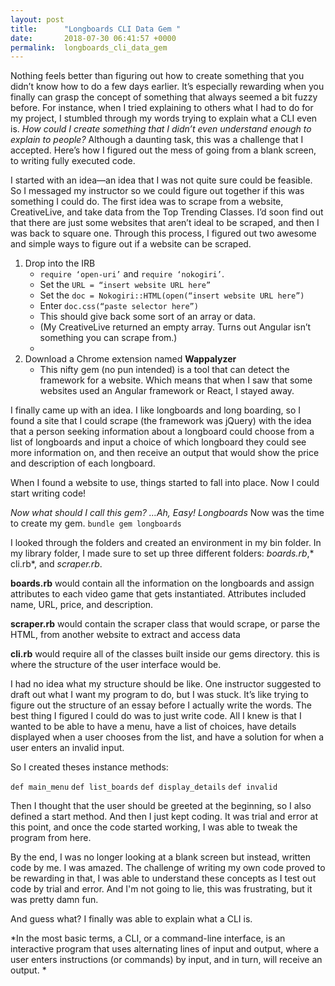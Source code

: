 ```yaml
---
layout: post
title:      "Longboards CLI Data Gem "
date:       2018-07-30 06:41:57 +0000
permalink:  longboards_cli_data_gem
---
```



Nothing feels better than figuring out how to create something that you didn’t know how to do a few days earlier. It’s especially rewarding when you finally can grasp the concept of something that always seemed a bit fuzzy before. For instance, when I tried explaining to others what I had to do for my project, I stumbled through my words trying to explain what a CLI even is. *How could I create something that I didn’t even understand enough to explain to people?* Although a daunting task, this was a challenge that I accepted. Here’s how I figured out the mess of going from a blank screen, to writing fully executed code. 

I started with an idea—an idea that I was not quite sure could be feasible. So I messaged my instructor so we could figure out together if this was something I could do. The first idea was to scrape from a website, CreativeLive, and take data from the Top Trending Classes. I’d soon find out that there are just some websites that aren’t ideal to be scraped, and then I was back to square one. Through this process, I figured out two awesome and simple ways to figure out if a website can be scraped.

1. Drop into the IRB
    * `require ‘open-uri’` and `require ‘nokogiri’`. 
    * Set the `URL = “insert website URL here”`
    * Set the `doc = Nokogiri::HTML(open(“insert website URL here”)`
    * Enter `doc.css(“paste selector here”)`
    * This should give back some sort of an array or data. 
    * (My CreativeLive returned an empty array. Turns out Angular isn’t something you can scrape from.)
    * 
2. Download a Chrome extension named **Wappalyzer** 
    * This nifty gem (no pun intended) is a tool that can detect the framework for a website. Which means that when I saw that some websites used an Angular framework or React, I stayed away. 

I finally came up with an idea. I like longboards and long boarding, so I found a site that I could scrape (the framework was jQuery) with the idea that a person seeking information about a longboard could choose from a list of longboards and input a choice of which longboard they could see more information on, and then receive an output that would show the price and description of each longboard. 

When I found a website to use, things started to fall into place. Now I could start writing code!

*Now what should I call this gem? …Ah, Easy! Longboards*
Now was the time to create my gem.
`bundle gem longboards`

I looked through the folders and created an environment in my bin folder. In my library folder, I made sure to set up three different folders: *boards.rb*,* cli.rb*, and *scraper.rb*. 

**boards.rb** would contain all the information on the longboards and assign attributes to each video game that gets instantiated. Attributes included name, URL, price, and description.

**scraper.rb** would contain the scraper class that would scrape, or parse the HTML, from another website to extract and access data

**cli.rb** would require all of the classes built inside our gems directory. this is where the structure of the user interface would be.

I had no idea what my structure should be like. One instructor suggested to draft out what I want my program to do, but I was stuck. It’s like trying to figure out the structure of an essay before I actually write the words. The best thing I figured I could do was to just write code. All I knew is that I wanted to be able to have a menu, have a list of choices, have details displayed when a user chooses from the list, and have a solution for when a user enters an invalid input.

So I created theses instance methods:

`def main_menu`
`def list_boards`
`def display_details`
`def invalid`

Then I thought that the user should be greeted at the beginning, so I also defined a start method. And then I just kept coding. It was trial and error at this point, and once the code started working, I was able to tweak the program from here. 

By the end, I was no longer looking at a blank screen but instead, written code by me. I was amazed. The challenge of writing my own code proved to be rewarding in that, I was able to understand these concepts as I test out code by trial and error. And I'm not going to lie, this was frustrating, but it was pretty damn fun.

And guess what? I finally was able to explain what a CLI is.

*In the most basic terms, a CLI, or a command-line interface, is an interactive program that uses alternating lines of input and output, where a user enters instructions (or commands) by input, and in turn, will receive an output. 
*





